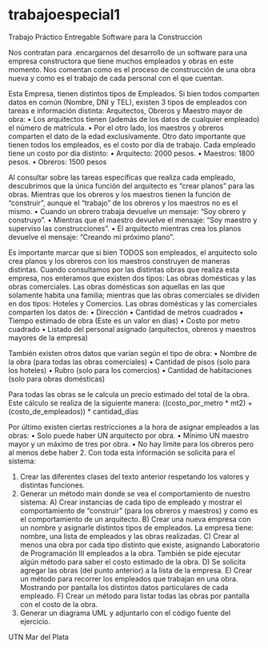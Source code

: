 # trabajoespecial1

Trabajo Práctico Entregable
Software para la Construcción

Nos contratan para .encargarnos del desarrollo de un software para una
empresa constructora que tiene muchos empleados y obras en este momento. Nos
comentan como es el proceso de construcción de una obra nueva y como es el
trabajo de cada personal con el que cuentan.

Esta Empresa, tienen distintos tipos de Empleados. Si bien todos comparten
datos en común (Nombre, DNI y TEL), existen 3 tipos de empleados con tareas e
información distinta: Arquitectos, Obreros y Maestro mayor de obra:
 • Los arquitectos tienen (además de los datos de cualquier empleado) el
número de matrícula.
 • Por el otro lado, los maestros y obreros comparten el dato de la edad
exclusivamente.
Otro dato importante que tienen todos los empleados, es el costo por día de
trabajo. Cada empleado tiene un costo por día distinto:
 • Arquitecto: 2000 pesos.
 • Maestros: 1800 pesos.
 • Obreros: 1500 pesos
 
Al consultar sobre las tareas específicas que realiza cada empleado,
descubrimos que la única función del arquitecto es “crear planos” para las obras.
Mientras que los obreros y los maestros tienen la función de “construir”, aunque el
“trabajo” de los obreros y los maestros no es el mismo.
 • Cuando un obrero trabaja devuelve un mensaje: “Soy obrero y construyo”.
 • Mientras que el maestro devuelve el mensaje: “Soy maestro y superviso las
construcciones”.
 • El arquitecto mientras crea los planos devuelve el mensaje: “Creando mi
próximo plano”.

Es importante marcar que si bien TODOS son empleados, el arquitecto solo
crea planos y los obreros con los maestros construyen de maneras distintas.
Cuando consultamos por las distintas obras que realiza esta empresa, nos
enteramos que existen dos tipos: Las obras domésticas y las obras comerciales.
Las obras domésticas son aquellas en las que solamente habita una familia;
mientras que las obras comerciales se dividen en dos tipos: Hoteles y Comercios.
Las obras domésticas y las comerciales comparten los datos de:
 • Dirección
 • Cantidad de metros cuadrados
 • Tiempo estimado de obra (Este es un valor en días)
 • Costo por metro cuadrado
 • Listado del personal asignado (arquitectos, obreros y maestros
mayores de la empresa)

También existen otros datos que varían según el tipo de obra:
 • Nombre de la obra (para todas las obras comerciales)
 • Cantidad de pisos (solo para los hoteles)
 • Rubro (solo para los comercios)
 • Cantidad de habitaciones (solo para obras domésticas)
 
Para todas las obras se le calcula un precio estimado del total de la obra.
Este cálculo se realiza de la siguiente manera:
((costo_por_metro * mt2) + (costo_de_empleados)) * cantidad_días

Por último existen ciertas restricciones a la hora de asignar empleados a las
obras:
 • Solo puede haber UN arquitecto por obra.
 • Mínimo UN maestro mayor y un máximo de tres por obra.
 • No hay límite para los obreros pero al menos debe haber 2.
Con toda esta información se solicita para el sistema:

1) Crear las diferentes clases del texto anterior respetando los valores y distintas
funciones.
2) Generar un método main donde se vea el comportamiento de nuestro sistema:
A) Crear instancias de cada tipo de empleado y mostrar el comportamiento
de “construir” (para los obreros y maestros) y como es el comportamiento de
un arquitecto.
B) Crear una nueva empresa con un nombre y asignarle distintos tipos de
empleados. La empresa tiene: nombre, una lista de empleados y las obras
realizadas.
C) Crear al menos una obra por cada tipo distinto que existe, asignando
Laboratorio de Programación III
empleados a la obra. También se pide ejecutar algún método para saber el
costo estimado de la obra.
D) Se solicita agregar las obras (del punto anterior) a la lista de la empresa.
E) Crear un método para recorrer los empleados que trabajan en una obra.
Mostrando por pantalla los distintos datos particulares de cada empleado.
F) Crear un método para listar todas las obras por pantalla con el costo de la
obra.
3) Generar un diagrama UML y adjuntarlo con el código fuente del ejercicio.

UTN Mar del Plata
